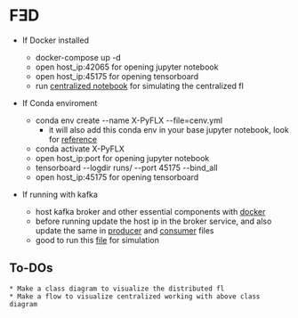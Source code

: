 # FƎD

* If Docker installed
    * docker-compose up -d
    * open host_ip:42065 for opening jupyter notebook
    * open host_ip:45175 for opening tensorboard
    * run [centralized notebook](src/centralized.ipynb) for simulating the centralized fl

* If Conda enviroment
    * conda env create --name X-PyFLX --file=cenv.yml
        * it will also add this conda env in your base jupyter notebook, look for [reference](https://towardsdatascience.com/how-to-set-up-anaconda-and-jupyter-notebook-the-right-way-de3b7623ea4a)
    * conda activate X-PyFLX
    * open host_ip:port for opening jupyter notebook
    * tensorboard --logdir runs/ --port 45175 --bind_all
    * open host_ip:45175 for opening tensorboard
    
* If running with kafka
    * host kafka broker and other essential components with [docker](src/kafka/docker-compose.yml)
    * before running update the host ip in the broker service, and also update the same in [producer](libs/protobuf_producer.py) and [consumer](libs/protobuf_consumer.py) files
    * good to run this [file](src/flkafka.ipynb) for simulation
    
    

## To-DOs
    * Make a class diagram to visualize the distributed fl
    * Make a flow to visualize centralized working with above class diagram